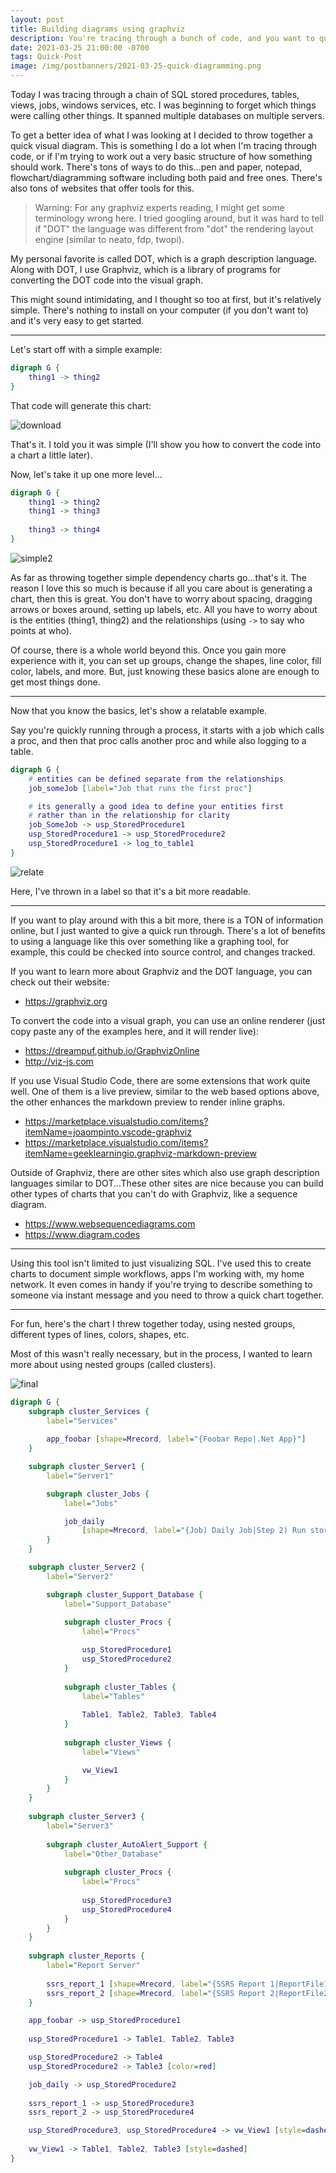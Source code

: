 ```yaml
---
layout: post
title: Building diagrams using graphviz
description: You're tracing through a bunch of code, and you want to quickly visualize the dependency chain? Check out tools like Graphviz.
date: 2021-03-25 21:00:00 -0700
tags: Quick-Post
image: /img/postbanners/2021-03-25-quick-diagramming.png
---
```


Today I was tracing through a chain of SQL stored procedures, tables, views, jobs, windows services, etc. I was beginning to forget which things were calling other things. It spanned multiple databases on multiple servers.

To get a better idea of what I was looking at I decided to throw together a quick visual diagram. This is something I do a lot when I'm tracing through code, or if I'm trying to work out a very basic structure of how something should work. There's tons of ways to do this...pen and paper, notepad, flowchart/diagramming software including both paid and free ones. There's also tons of websites that offer tools for this.

> Warning: For any graphviz experts reading, I might get some terminology wrong here. I tried googling around, but it was hard to tell if "DOT" the language was different from "dot" the rendering layout engine (similar to neato, fdp, twopi).

My personal favorite is called DOT, which is a graph description language. Along with DOT, I use Graphviz, which is a library of programs for converting the DOT code into the visual graph.

This might sound intimidating, and I thought so too at first, but it's relatively simple. There's nothing to install on your computer (if you don't want to) and it's very easy to get started.

---

Let's start off with a simple example:

```dot
digraph G {
    thing1 -> thing2
}
```

That code will generate this chart:

![download](/img/quickgraphviz/simple.png)

That's it. I told you it was simple (I'll show you how to convert the code into a chart a little later).

Now, let's take it up one more level...

```dot
digraph G {
    thing1 -> thing2
    thing1 -> thing3
    
    thing3 -> thing4
}
```

![simple2](/img/quickgraphviz/simple2.png)

As far as throwing together simple dependency charts go...that's it. The reason I love this so much is because if all you care about is generating a chart, then this is great. You don't have to worry about spacing, dragging arrows or boxes around, setting up labels, etc. All you have to worry about is the entities (thing1, thing2) and the relationships (using `->` to say who points at who).

Of course, there is a whole world beyond this. Once you gain more experience with it, you can set up groups, change the shapes, line color, fill color, labels, and more. But, just knowing these basics alone are enough to get most things done.

---

Now that you know the basics, let's show a relatable example.

Say you're quickly running through a process, it starts with a job which calls a proc, and then that proc calls another proc and while also logging to a table.

```dot
digraph G {
    # entities can be defined separate from the relationships
    job_someJob [label="Job that runs the first proc"]

    # its generally a good idea to define your entities first
    # rather than in the relationship for clarity
    job_SomeJob -> usp_StoredProcedure1
    usp_StoredProcedure1 -> usp_StoredProcedure2
    usp_StoredProcedure1 -> log_to_table1
}
```

![relate](/img/quickgraphviz/relate.png)

Here, I've thrown in a label so that it's a bit more readable.

---

If you want to play around with this a bit more, there is a TON of information online, but I just wanted to give a quick run through. There's a lot of benefits to using a language like this over something like a graphing tool, for example, this could be checked into source control, and changes tracked.

If you want to learn more about Graphviz and the DOT language, you can check out their website:

* <https://graphviz.org>

To convert the code into a visual graph, you can use an online renderer (just copy paste any of the examples here, and it will render live):

* <https://dreampuf.github.io/GraphvizOnline>
* <http://viz-js.com>

If you use Visual Studio Code, there are some extensions that work quite well. One of them is a live preview, similar to the web based options above, the other enhances the markdown preview to render inline graphs.

* <https://marketplace.visualstudio.com/items?itemName=joaompinto.vscode-graphviz>
* <https://marketplace.visualstudio.com/items?itemName=geeklearningio.graphviz-markdown-preview>

Outside of Graphviz, there are other sites which also use graph description languages similar to DOT...These other sites are nice because you can build other types of charts that you can't do with Graphviz, like a sequence diagram.

* <https://www.websequencediagrams.com>
* <https://www.diagram.codes>

---

Using this tool isn't limited to just visualizing SQL. I've used this to create charts to document simple workflows, apps I'm working with, my home network. It even comes in handy if you're trying to describe something to someone via instant message and you need to throw a quick chart together.

---

For fun, here's the chart I threw together today, using nested groups, different types of lines, colors, shapes, etc.

Most of this wasn't really necessary, but in the process, I wanted to learn more about using nested groups (called clusters).

![final](/img/quickgraphviz/final.png)

```dot
digraph G {
    subgraph cluster_Services {
        label="Services"
        
        app_foobar [shape=Mrecord, label="{Foobar Repo|.Net App}"]
    }

    subgraph cluster_Server1 {
        label="Server1"

        subgraph cluster_Jobs {
            label="Jobs"

            job_daily
                [shape=Mrecord, label="{Job) Daily Job|Step 2) Run stored proc}"]
        }
    }

    subgraph cluster_Server2 {
        label="Server2"

        subgraph cluster_Support_Database {
            label="Support_Database"
            
            subgraph cluster_Procs {
                label="Procs"

                usp_StoredProcedure1
                usp_StoredProcedure2
            }
            
            subgraph cluster_Tables {
                label="Tables"
            
                Table1, Table2, Table3, Table4
            }
            
            subgraph cluster_Views {
                label="Views"

                vw_View1
            }
        }
    }
    
    subgraph cluster_Server3 {
        label="Server3"
        
        subgraph cluster_AutoAlert_Support {
            label="Other_Database"
            
            subgraph cluster_Procs {
                label="Procs"
        
                usp_StoredProcedure3
                usp_StoredProcedure4
            }
        }
    }
    
    subgraph cluster_Reports {
        label="Report Server"
        
        ssrs_report_1 [shape=Mrecord, label="{SSRS Report 1|ReportFile1.rdl}"]
        ssrs_report_2 [shape=Mrecord, label="{SSRS Report 2|ReportFile2.rdl}"]
    }

    app_foobar -> usp_StoredProcedure1
    
    usp_StoredProcedure1 -> Table1, Table2, Table3

    usp_StoredProcedure2 -> Table4
    usp_StoredProcedure2 -> Table3 [color=red]

    job_daily -> usp_StoredProcedure2
    
    ssrs_report_1 -> usp_StoredProcedure3
    ssrs_report_2 -> usp_StoredProcedure4

    usp_StoredProcedure3, usp_StoredProcedure4 -> vw_View1 [style=dashed]
    
    vw_View1 -> Table1, Table2, Table3 [style=dashed]
}
```
